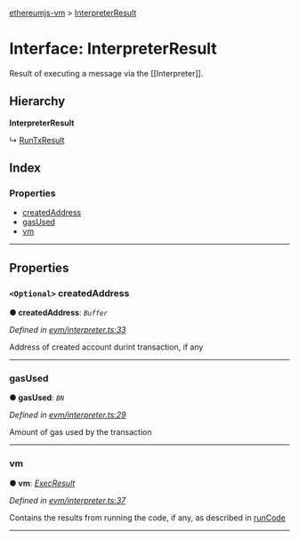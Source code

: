 [ethereumjs-vm](../README.md) > [InterpreterResult](../interfaces/interpreterresult.md)

# Interface: InterpreterResult

Result of executing a message via the \[\[Interpreter\]\].

## Hierarchy

**InterpreterResult**

↳  [RunTxResult](runtxresult.md)

## Index

### Properties

* [createdAddress](interpreterresult.md#createdaddress)
* [gasUsed](interpreterresult.md#gasused)
* [vm](interpreterresult.md#vm)

---

## Properties

<a id="createdaddress"></a>

### `<Optional>` createdAddress

**● createdAddress**: *`Buffer`*

*Defined in [evm/interpreter.ts:33](https://github.com/ethereumjs/ethereumjs-vm/blob/de4d574/lib/evm/interpreter.ts#L33)*

Address of created account durint transaction, if any

___
<a id="gasused"></a>

###  gasUsed

**● gasUsed**: *`BN`*

*Defined in [evm/interpreter.ts:29](https://github.com/ethereumjs/ethereumjs-vm/blob/de4d574/lib/evm/interpreter.ts#L29)*

Amount of gas used by the transaction

___
<a id="vm"></a>

###  vm

**● vm**: *[ExecResult](execresult.md)*

*Defined in [evm/interpreter.ts:37](https://github.com/ethereumjs/ethereumjs-vm/blob/de4d574/lib/evm/interpreter.ts#L37)*

Contains the results from running the code, if any, as described in [runCode](../classes/vm.md#runcode)

___

